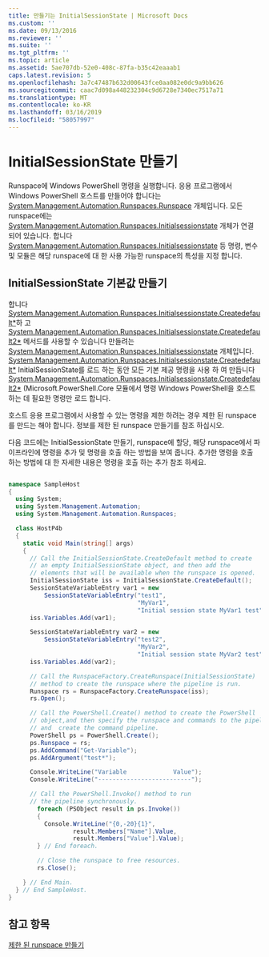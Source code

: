 ```yaml
---
title: 만들기는 InitialSessionState | Microsoft Docs
ms.custom: ''
ms.date: 09/13/2016
ms.reviewer: ''
ms.suite: ''
ms.tgt_pltfrm: ''
ms.topic: article
ms.assetid: 5ae707db-52e0-408c-87fa-b35c42eaaab1
caps.latest.revision: 5
ms.openlocfilehash: 3a7c47487b632d00643fce0aa082e0dc9a9bb626
ms.sourcegitcommit: caac7d098a448232304c9d6728e7340ec7517a71
ms.translationtype: MT
ms.contentlocale: ko-KR
ms.lasthandoff: 03/16/2019
ms.locfileid: "58057997"
---
```

# <a name="creating-an-initialsessionstate"></a>InitialSessionState 만들기

Runspace에 Windows PowerShell 명령을 실행합니다. 응용 프로그램에서 Windows PowerShell 호스트를 만들어야 합니다는 [System.Management.Automation.Runspaces.Runspace](/dotnet/api/System.Management.Automation.Runspaces.Runspace) 개체입니다. 모든 runspace에는 [System.Management.Automation.Runspaces.Initialsessionstate](/dotnet/api/System.Management.Automation.Runspaces.InitialSessionState) 개체가 연결 되어 있습니다. 합니다 [System.Management.Automation.Runspaces.Initialsessionstate](/dotnet/api/System.Management.Automation.Runspaces.InitialSessionState) 등 명령, 변수 및 모듈은 해당 runspace에 대 한 사용 가능한 runspace의 특성을 지정 합니다.

## <a name="create-a-default-initialsessionstate"></a>InitialSessionState 기본값 만들기

 합니다 [System.Management.Automation.Runspaces.Initialsessionstate.Createdefault*](/dotnet/api/System.Management.Automation.Runspaces.InitialSessionState.CreateDefault)하 고 [System.Management.Automation.Runspaces.Initialsessionstate.Createdefault2*](/dotnet/api/System.Management.Automation.Runspaces.InitialSessionState.CreateDefault2) 메서드를 사용할 수 있습니다 만들려는 [System.Management.Automation.Runspaces.Initialsessionstate](/dotnet/api/System.Management.Automation.Runspaces.InitialSessionState) 개체입니다. [System.Management.Automation.Runspaces.Initialsessionstate.Createdefault*](/dotnet/api/System.Management.Automation.Runspaces.InitialSessionState.CreateDefault) InitialSessionState를 로드 하는 동안 모든 기본 제공 명령을 사용 하 여 만듭니다 [ System.Management.Automation.Runspaces.Initialsessionstate.Createdefault2*](/dotnet/api/System.Management.Automation.Runspaces.InitialSessionState.CreateDefault2) (Microsoft.PowerShell.Core 모듈에서 명령 Windows PowerShell을 호스트 하는 데 필요한 명령만 로드 합니다.

 호스트 응용 프로그램에서 사용할 수 있는 명령을 제한 하려는 경우 제한 된 runspace를 만드는 해야 합니다. 정보를 제한 된 runspace 만들기를 참조 하십시오.

 다음 코드에는 InitialSessionState 만들기, runspace에 할당, 해당 runspace에서 파이프라인에 명령을 추가 및 명령을 호출 하는 방법을 보여 줍니다. 추가한 명령을 호출 하는 방법에 대 한 자세한 내용은 명령을 호출 하는 추가 참조 하세요.

```csharp

namespace SampleHost
{
  using System;
  using System.Management.Automation;
  using System.Management.Automation.Runspaces;

  class HostP4b
  {
    static void Main(string[] args)
    {
      // Call the InitialSessionState.CreateDefault method to create
      // an empty InitialSessionState object, and then add the
      // elements that will be available when the runspace is opened.
      InitialSessionState iss = InitialSessionState.CreateDefault();
      SessionStateVariableEntry var1 = new
          SessionStateVariableEntry("test1",
                                    "MyVar1",
                                    "Initial session state MyVar1 test");
      iss.Variables.Add(var1);

      SessionStateVariableEntry var2 = new
          SessionStateVariableEntry("test2",
                                    "MyVar2",
                                    "Initial session state MyVar2 test");
      iss.Variables.Add(var2);

      // Call the RunspaceFactory.CreateRunspace(InitialSessionState)
      // method to create the runspace where the pipeline is run.
      Runspace rs = RunspaceFactory.CreateRunspace(iss);
      rs.Open();

      // Call the PowerShell.Create() method to create the PowerShell
      // object,and then specify the runspace and commands to the pipeline.
      // and  create the command pipeline.
      PowerShell ps = PowerShell.Create();
      ps.Runspace = rs;
      ps.AddCommand("Get-Variable");
      ps.AddArgument("test*");

      Console.WriteLine("Variable             Value");
      Console.WriteLine("--------------------------");

      // Call the PowerShell.Invoke() method to run
      // the pipeline synchronously.
        foreach (PSObject result in ps.Invoke())
        {
          Console.WriteLine("{0,-20}{1}",
                  result.Members["Name"].Value,
                  result.Members["Value"].Value);
        } // End foreach.

        // Close the runspace to free resources.
        rs.Close();

    } // End Main.
  } // End SampleHost.
}
```

## <a name="see-also"></a>참고 항목

 [제한 된 runspace 만들기](./creating-a-constrained-runspace.md)
